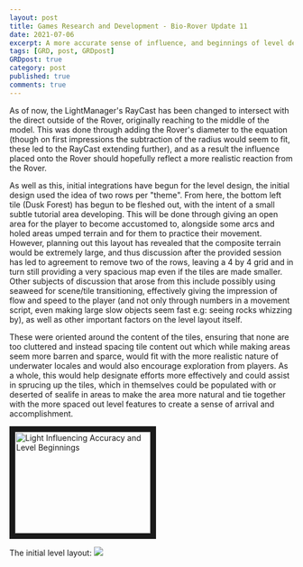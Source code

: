 ```yaml
---
layout: post
title: Games Research and Development - Bio-Rover Update 11
date: 2021-07-06
excerpt: A more accurate sense of influence, and beginnings of level designing.
tags: [GRD, post, GRDpost]
GRDpost: true
category: post
published: true
comments: true
---
```

As of now, the LightManager's RayCast has been changed to intersect with the direct outside of the Rover, originally reaching to the middle of the model. This was done through adding the Rover's diameter to the equation (though on first impressions the subtraction of the radius would seem to fit, these led to the RayCast extending further), and as a result the influence placed onto the Rover should hopefully reflect a more realistic reaction from the Rover.

As well as this, initial integrations have begun for the level design, the initial design used the idea of two rows per "theme". From here, the bottom left tile (Dusk Forest) has begun to be fleshed out, with the intent of a small subtle tutorial area developing. This will be done through giving an open area for the player to become accustomed to, alongside some arcs and holed areas umped terrain and for them to practice their movement. However, planning out this layout has revealed that the composite terrain would be extremely large, and thus discussion after the provided session has led to agreement to remove two of the rows, leaving a 4 by 4 grid and in turn still providing a very spacious map even if the tiles are made smaller. Other subjects of discussion that arose from this include possibly using seaweed for scene/tile transitioning, effectively giving the impression of flow and speed to the player (and not only through numbers in a movement script, even making large slow objects seem fast e.g: seeing rocks whizzing by), as well as other important factors on the level layout itself. 

These were oriented around the content of the tiles, ensuring that none are too cluttered and instead spacing tile content out which while making areas seem more barren and sparce, would fit with the more realistic nature of underwater locales and would also encourage exploration from players. As a whole, this would help designate efforts more effectively and could assist in sprucing up the tiles, which in themselves could be populated with or deserted of sealife in areas to make the area more natural and tie together with the more spaced out level features to create a sense of arrival and accomplishment.

<a href="http://www.youtube.com/watch?feature=player_embedded&v=L36BE5oFbCY" target="_blank"><img src="http://img.youtube.com/vi/L36BE5oFbCY/0.jpg" alt="Light Influencing Accuracy and Level Beginnings" width="240" height="180" border="10" /></a>

The initial level layout:
<a href="https://i.imgur.com/8rUy2lF.png"><img src="https://i.imgur.com/8rUy2lF.png"></a>
